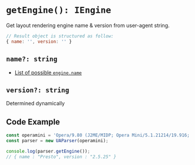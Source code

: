 # `getEngine(): IEngine`

Get layout rendering engine name & version from user-agent string.

```js
// Result object is structured as follow:
{ name: '', version: '' }
```

## `name?: string`

- [List of possible `engine.name`](/info/engine/name)

## `version?: string`

Determined dynamically

## Code Example

```js
const operamini = 'Opera/9.80 (J2ME/MIDP; Opera Mini/5.1.21214/19.916; U; en) Presto/2.5.25'
const parser = new UAParser(operamini);

console.log(parser.getEngine());
// { name : "Presto", version : "2.5.25" }
```
